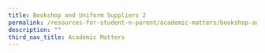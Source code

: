 ```yaml
---
title: Bookshop and Uniform Suppliers 2
permalink: /resources-for-student-n-parent/academic-matters/bookshop-and-uniform-suppliers-2/
description: ""
third_nav_title: Academic Matters
---
```


